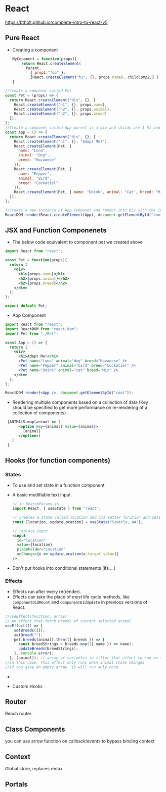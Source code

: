 # React

https://btholt.github.io/complete-intro-to-react-v5

## Pure React

* Creating a component 

  ```js
  MyCoponent = function(props){
      return React.createElement(
        Parent,
          { prop1:"foo" },
          [React.createElement("h1", {}, props.name), childComp2,] )
  }
  ```
  
  

```js
//Create a componet called Pet
const Pet = (props) => {
  return React.createElement("div", {}, [
    React.createElement("h1", {}, props.name),
    React.createElement("h2", {}, props.animal),
    React.createElement("h2", {}, props.breed)
  ]);
};
//Create a componet called App parent is a div and childs are 1 h1 and 3 Pet Componet 
const App = () => {
  return React.createElement("div", {}, [
    React.createElement("h1", {}, "Adopt Me!"),
    React.createElement(Pet, {
      name: "Luna",
      animal: "Dog",
      breed: "Havanese"
    }),
    React.createElement(Pet, {
      name: "Pepper",
      animal: "Bird",
      breed: "Cockatiel"
    }),
    React.createElement(Pet, { name: "Doink", animal: "Cat", breed: "Mix" })
  ]);
};

//Create a new instence of App Componet and render into Div with the id of "root"
ReactDOM.render(React.createElement(App), document.getElementById("root"));
```

## JSX and Function Componenets

- The below code equivalent to component pet we created above

```jsx
import React from "react";

const Pet = function(props){
  return (
    <div>
      <h1>{props.name}</h1>
      <h2>{props.animal}</h2>
      <h2>{props.breed}</h2>
    </div>
  );
};

export default Pet;
```

- App Component

```jsx
import React from "react";
import ReactDOM from "react-dom";
import Pet from "./Pet";

const App = () => {
  return (
    <div>
      <h1>Adopt Me!</h1>
      <Pet name="Luna" animal="dog" breed="Havanese" />
      <Pet name="Pepper" animal="bird" breed="Cockatiel" />
      <Pet name="Doink" animal="cat" breed="Mix" />
    </div>
  );
};

ReactDOM.render(<App />, document.getElementById("root"));
```

* Rendering multiple components based on a collection of data (Key should be specified to get more performance on re-rendering of  a collection of components)

```jsx
 {ANIMALS.map(animal => (
      <option key={animal} value={animal}>
        {animal}
      </option>)
   )
 }
```



## Hooks (for function components)

### States

* To use and set state in a function component

* A basic modifiable text input

  ```jsx
  // in SearchParams.js
  import React, { useState } from "react";
  
  // creates a state called location and its setter function and sets a default value 
  const [location, updateLocation] = useState("Seattle, WA");
  
  // replace input
  <input
    id="location"
    value={location}
    placeholder="Location"
    onChange={e => updateLocation(e.target.value)}
  />;
  ```

* Don't put hooks into conditional statements (ifs ...)

### Effects 

- Effects run after every re(render). 
- Effects can take the place of *most* life cycle methods, like `componentDidMount` and `componentDidUpdate` in previous versions of React.

```js
//useEffect(function, array) 
// An effect that fetch breeds of current selected animal 
useEffect(() => {
    setBreeds([]);
    setBreed("");
    pet.breeds(animal).then(({ breeds }) => {
      const breedStrings = breeds.map(({ name }) => name);
      updateBreeds(breedStrings);
    }, console.error);
  }, [animal]); // array of variables to filter that effect to run on specific variable change
//in this case, this effect only runs when animal state changes
//if you give an empty array, it will run only once
```

- 

* Custom Hooks



## Router 

Reach router 

## Class Components

you can use arrow function on callback/events to bypass binding context 



## Context

Global store, replaces redux

## Portals 

